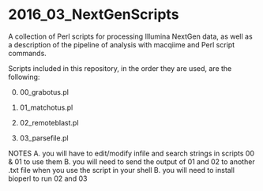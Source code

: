 # 2016_03_NextGenScripts
A collection of Perl scripts for processing Illumina NextGen data, as well as a description of the pipeline of analysis with macqiime and Perl script commands.

Scripts included in this repository, in the order they are used, are the following:

0) 00_grabotus.pl

1) 01_matchotus.pl

2) 02_remoteblast.pl

3) 03_parsefile.pl

NOTES   A. you will have to edit/modify infile and search strings in scripts 00 & 01 to use them 
        B. you will need to send the output of 01 and 02 to another .txt file when you use the script in your shell
        B. you will need to install bioperl to run 02 and 03
